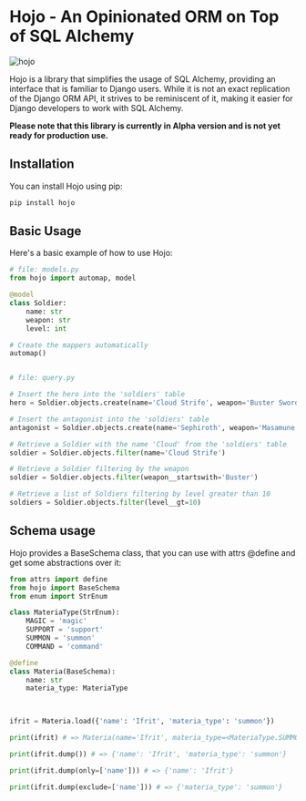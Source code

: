 # Hojo - An Opinionated ORM on Top of SQL Alchemy
![hojo](https://github.com/rizidoro/hojo/assets/13101/369da95d-3d5c-470b-aaf3-46f133ae056d)

Hojo is a library that simplifies the usage of SQL Alchemy, providing an interface that is familiar to Django users. While it is not an exact replication of the Django ORM API, it strives to be reminiscent of it, making it easier for Django developers to work with SQL Alchemy.

**Please note that this library is currently in Alpha version and is not yet ready for production use.**

## Installation

You can install Hojo using pip:

```bash
pip install hojo
```

## Basic Usage
Here's a basic example of how to use Hojo:


```python
# file: models.py
from hojo import automap, model

@model
class Soldier:
    name: str
    weapon: str
    level: int

# Create the mappers automatically
automap()


# file: query.py

# Insert the hero into the 'soldiers' table
hero = Soldier.objects.create(name='Cloud Strife', weapon='Buster Sword', level=50)

# Insert the antagonist into the 'soldiers' table
antagonist = Soldier.objects.create(name='Sephiroth', weapon='Masamune', level=99)

# Retrieve a Soldier with the name 'Cloud' from the 'soldiers' table
soldier = Soldier.objects.filter(name='Cloud Strife')

# Retrieve a Soldier filtering by the weapon
soldier = Soldier.objects.filter(weapon__startswith='Buster')

# Retrieve a list of Soldiers filtering by level greater than 10
soldiers = Soldier.objects.filter(level__gt=10)
```

## Schema usage
Hojo provides a BaseSchema class, that you can use with attrs @define and get some abstractions over it:

```python
from attrs import define
from hojo import BaseSchema
from enum import StrEnum

class MateriaType(StrEnum):
    MAGIC = 'magic'
    SUPPORT = 'support'
    SUMMON = 'summon'
    COMMAND = 'command'

@define
class Materia(BaseSchema):
    name: str
    materia_type: MateriaType
    


ifrit = Materia.load({'name': 'Ifrit', 'materia_type': 'summon'})

print(ifrit) # => Materia(name='Ifrit', materia_type=<MateriaType.SUMMON: 'summon'>)

print(ifrit.dump()) # => {'name': 'Ifrit', 'materia_type': 'summon'}

print(ifrit.dump(only=['name'])) # => {'name': 'Ifrit'}

print(ifrit.dump(exclude=['name'])) # => {'materia_type': 'summon'}

```